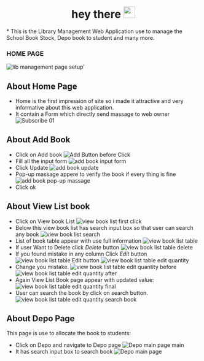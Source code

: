 <div id="badges" align="center">
  <img src="https://komarev.com/ghpvc/?username=devsany&style=flat-square&color=blue" alt=""/>
</div>
<h1 align="center">
  hey there
  <img src="https://media.giphy.com/media/hvRJCLFzcasrR4ia7z/giphy.gif" width="30px"/>
</h1>
* This is the Library Management Web Application use to manage the School Book Stock, Depo book to student and many more.

### HOME PAGE
 
 ![lib management page setup'](https://github.com/user-attachments/assets/5eebe302-79a5-4292-9a6c-67d35fef0eba)

  ## About Home Page
  *  Home is the first impression of site so i made it attractive and very informative about this web application.
  *  It contain a Form which directly send massage to web owner
    ![Subscribe 01](https://github.com/user-attachments/assets/70d79d57-33f6-4d80-b005-1fb374751b59)

  ## About Add Book
  *  Click on Add book
    ![Add Button before Click](https://github.com/user-attachments/assets/9da4547f-5b4d-4bc1-a1ac-306d6a033702)
  * Fill all the input form
     ![add book input form](https://github.com/user-attachments/assets/0bd1fcea-545a-48aa-aba5-1adf0bc1ad6e)
  * Click Update
      ![add book update](https://github.com/user-attachments/assets/33f9ba89-aecb-4fad-920f-c0dcc7497363)
  * Pop-up massage appere to verify the book if every thing is fine 
       ![add book pop-up massage](https://github.com/user-attachments/assets/73d65743-c5c8-45bb-9fe6-cbf89c05aa28)
  *  Click ok

  ## About View List book
  * Click on View book List
      ![view book list first click](https://github.com/user-attachments/assets/14f29f32-a4f4-4806-b301-5612fe399a4e)
  *  Below this view book list has search input box so that user can search any book
      ![view book list search](https://github.com/user-attachments/assets/9e24dc06-736a-48cd-981d-6943fc51788a)
  *  List of book table appear with use full information
      ![view book list table ](https://github.com/user-attachments/assets/0601b328-f861-4282-ae73-c6c0201938a8)
  *  If user Want to Delete click <i>Delete</i> button
      ![view book list table delete](https://github.com/user-attachments/assets/a51fa0fe-6678-4951-af9f-abd106fb7843)
  *  If you found mistake in any column Click <i>Edit</i> button
      ![view book list table  Edit button](https://github.com/user-attachments/assets/041bee9d-523c-4859-87bc-df152ff51faf)
       ![view book list table  edit quantity](https://github.com/user-attachments/assets/7ce7b5a2-0f00-4152-bbc9-242aaaf9622a)
  *  Change you mistake.
      ![view book list table  edit quantity before](https://github.com/user-attachments/assets/ddb4290b-97db-4d42-8e9f-73d71b5307ea)
      ![view book list table  edit quantity after](https://github.com/user-attachments/assets/58b36e12-39d7-4b3e-93ea-6b02ca18bcf8)
  *  Again View List Book page appear with updated value:
      ![view book list table  edit quantity final](https://github.com/user-attachments/assets/93689b56-9e95-4d6b-9b30-31d7402510a8)
  *  User can search the book by click on search button.
       ![view book list table  edit quantity search book](https://github.com/user-attachments/assets/1f8e9596-9d8c-4b75-b7a8-0c3d9c207d8c)
 ## About Depo Page
   This page is use to allocate the book to students:
   *  Click on Depo and navigate to Depo page
       ![Depo main page main](https://github.com/user-attachments/assets/369f8947-f394-46e0-8b5e-0021dfd90c97)
   *  It has search input box to search book
       ![Depo main page](https://github.com/user-attachments/assets/6eb6a6a0-dec4-4d16-b18a-b4369b026e74)


